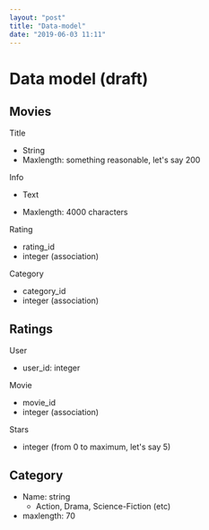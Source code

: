 ```yaml
---
layout: "post"
title: "Data-model"
date: "2019-06-03 11:11"
---
```


# Data model (draft)

## Movies

Title
  * String
  * Maxlength: something reasonable, let's say 200

Info

  * Text

  * Maxlength: 4000 characters

Rating
  * rating_id
  * integer (association)

Category
  * category_id
  * integer (association)

## Ratings

User
* user_id: integer

Movie
  * movie_id
  * integer (association)

Stars
* integer (from 0 to maximum, let's say 5)

## Category
* Name: string
  * Action, Drama, Science-Fiction (etc)
* maxlength: 70
